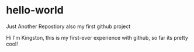 # hello-world
Just Another Repostiory also my first github project

Hi I'm Kingston, this is my first-ever experience with github, so far its pretty cool! 
